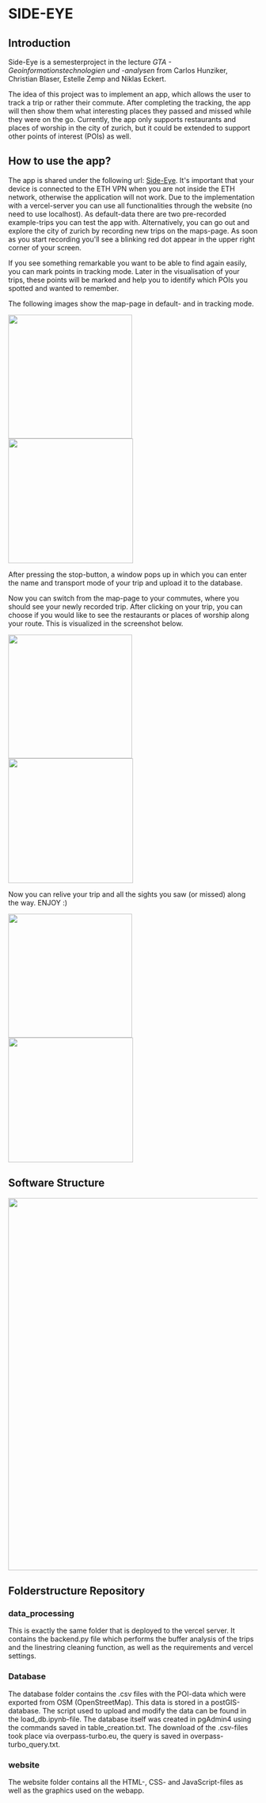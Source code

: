 # SIDE-EYE

## Introduction
Side-Eye is a semesterproject in the lecture *GTA - Geoinformationstechnologien und -analysen* from Carlos Hunziker, Christian Blaser, Estelle Zemp and Niklas Eckert.

The idea of this project was to implement an app, which allows the user to track a trip or rather their commute. After completing the tracking, the app will then show them what interesting places they passed and missed while they were on the go. Currently, the app only supports restaurants and places of worship in the city of zurich, but it could be extended to support other points of interest (POIs) as well.

## How to use the app?
The app is shared under the following url: [Side-Eye](https://n.ethz.ch/~cblase/gta/index.html). It's important that your device is connected to the ETH VPN when you are not inside the ETH network, otherwise the application will not work. Due to the implementation with a vercel-server you can use all functionalities through the website (no need to use localhost). As default-data there are two pre-recorded example-trips you can test the app with. Alternatively, you can go out and explore the city of zurich by recording new trips on the maps-page. As soon as you start recording you'll see a blinking red dot appear in the upper right corner of your screen.

If you see something remarkable you want to be able to find again easily, you can mark points in tracking mode. Later in the visualisation of your trips, these points will be marked and help you to identify which POIs you spotted and wanted to remember.

The following images show the map-page in default- and in tracking mode.


<p float="left">
  <img src="pictures/homescreen.png" width="250" alt>
  <img src="pictures/picture-tracking.png" width="252" alt>
</p>

After pressing the stop-button, a window pops up in which you can enter the name and transport mode of your trip and upload it to the database. 

Now you can switch from the map-page to your commutes, where you should see your newly recorded trip. After clicking on your trip, you can choose if you would like to see the restaurants or places of worship along your route. This is visualized in the screenshot below.


<p float="left">
  <img src="pictures/list_trip_2.png" width="250" alt>
  <img src="pictures/decision_2.png" width="252" alt>
</p>

Now you can relive your trip and all the sights you saw (or missed) along the way. ENJOY :)

<p float="left">
  <img src="pictures/trip_list_2.png" width="250" alt>
  <img src="pictures/example_restaurant.png" width="252" alt>
</p>

## Software Structure

<img src="pictures/workflow_project.jpg" width="752" alt>

## Folderstructure Repository

### data_processing

This is exactly the same folder that is deployed to the vercel server. It contains the backend.py file which performs the buffer analysis of the trips and the linestring cleaning function, as well as the requirements and vercel settings.

### Database

The database folder contains the .csv files with the POI-data which were exported from OSM (OpenStreetMap). This data is stored in a postGIS-database. The script used to upload and modify the data can be found in the load_db.ipynb-file. The database itself was created in pgAdmin4 using the commands saved in table_creation.txt. The download of the .csv-files took place via overpass-turbo.eu, the query is saved in overpass-turbo_query.txt.

### website

The website folder contains all the HTML-, CSS- and JavaScript-files as well as the graphics used on the webapp.
